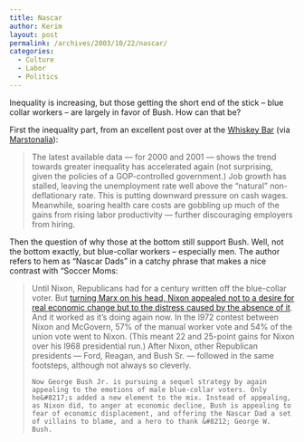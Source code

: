 ```yaml
---
title: Nascar
author: Kerim
layout: post
permalink: /archives/2003/10/22/nascar/
categories:
  - Culture
  - Labor
  - Politics
---
```

Inequality is increasing, but those getting the short end of the stick &#8211; blue collar workers &#8211; are largely in favor of Bush. How can that be?

First the inequality part, from an excellent post over at the <a href="http://billmon.org/archives/000805.html" onclick="_gaq.push(['_trackEvent', 'outbound-article', 'http://billmon.org/archives/000805.html', 'Whiskey Bar']);" >Whiskey Bar</a> (via <a href="http://marston.blogspot.com/archives/2003_10_19_marston_archive.html#106676544760897437" onclick="_gaq.push(['_trackEvent', 'outbound-article', 'http://marston.blogspot.com/archives/2003_10_19_marston_archive.html#106676544760897437', 'Marstonalia']);" >Marstonalia</a>):


>   The latest available data &#8212; for 2000 and 2001 &#8212; shows the trend towards greater inequality has accelerated again (not surprising, given the policies of a GOP-controlled government.) Job growth has stalled, leaving the unemployment rate well above the &#8220;natural&#8221; non-deflationary rate. This is putting downward pressure on cash wages. Meanwhile, soaring health care costs are gobbling up much of the gains from rising labor productivity &#8212; further discouraging employers from hiring.


Then the question of why those at the bottom still support Bush. Well, not the bottom exactly, but blue-collar workers &#8211; especially men. The author refers to hem as &#8220;Nascar Dads&#8221; in a catchy phrase that makes a nice contrast with &#8220;Soccer Moms:


>   Until Nixon, Republicans had for a century written off the blue-collar voter. But <a href="http://www.commondreams.org/views03/1003-12.htm" onclick="_gaq.push(['_trackEvent', 'outbound-article', 'http://www.commondreams.org/views03/1003-12.htm', 'turning Marx on his head, Nixon appealed not to a desire for real economic change but to the distress caused by the absence of it']);" >turning Marx on his head, Nixon appealed not to a desire for real economic change but to the distress caused by the absence of it</a>. And it worked as it&#8217;s doing again now. In the l972 contest between Nixon and McGovern, 57% of the manual worker vote and 54% of the union vote went to Nixon. (This meant 22 and 25-point gains for Nixon over his l968 presidential run.) After Nixon, other Republican presidents &#8212; Ford, Reagan, and Bush Sr. &#8212; followed in the same footsteps, although not always so cleverly. 
>   
>   
>     Now George Bush Jr. is pursuing a sequel strategy by again appealing to the emotions of male blue-collar voters. Only he&#8217;s added a new element to the mix. Instead of appealing, as Nixon did, to anger at economic decline, Bush is appealing to fear of economic displacement, and offering the Nascar Dad a set of villains to blame, and a hero to thank &#8212; George W. Bush.
>   


